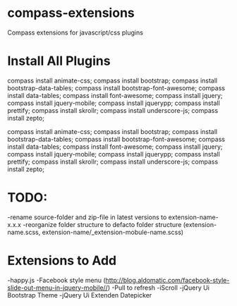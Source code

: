 compass-extensions
==================

Compass extensions for javascript/css plugins

Install All Plugins
==================

compass install animate-css; compass install bootstrap; compass install bootstrap-data-tables; compass install bootstrap-font-awesome; compass install data-tables; compass install font-awesome; compass install jquery; compass install jquery-mobile; compass install jquerypp; compass install prettify; compass install skrollr; compass install underscore-js; compass install zepto;

compass install animate-css;
compass install bootstrap;
compass install bootstrap-data-tables;
compass install bootstrap-font-awesome;
compass install data-tables;
compass install font-awesome;
compass install jquery;
compass install jquery-mobile;
compass install jquerypp;
compass install prettify;
compass install skrollr;
compass install underscore-js;
compass install zepto;

TODO:
==================
-rename source-folder and zip-file in latest versions to extension-name-x.x.x
-reorganize folder structure to defacto folder structure (extension-name.scss, extension-name/_extension-mobule-name.scss)

Extensions to Add
==================
-happy.js
-Facebook style menu (http://blog.aldomatic.com/facebook-style-slide-out-menu-in-jquery-mobile//)
-Pull to refresh
-iScroll
-jQuery Ui Bootstrap Theme
-jQuery Ui Extenden Datepicker